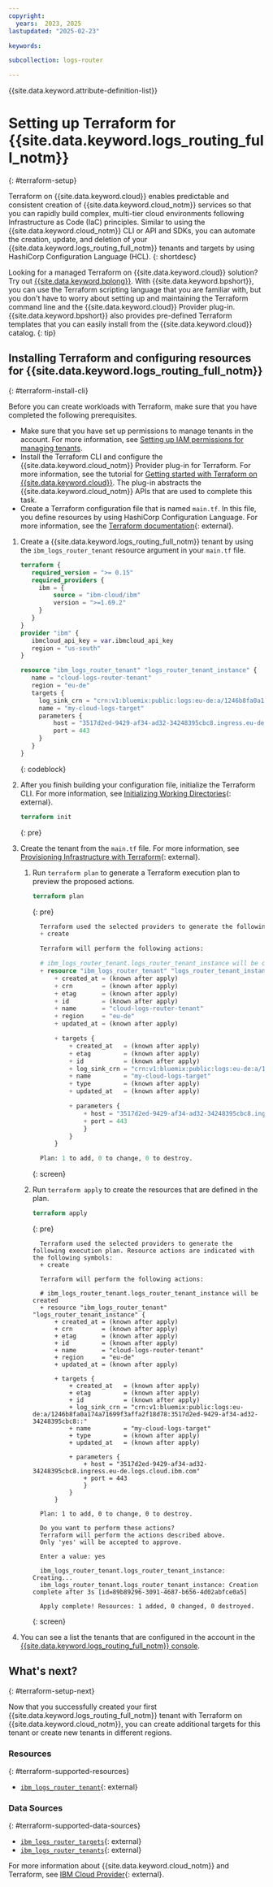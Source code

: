 ```yaml
---
copyright:
  years:  2023, 2025
lastupdated: "2025-02-23"

keywords:

subcollection: logs-router

---
```


{{site.data.keyword.attribute-definition-list}}

# Setting up Terraform for {{site.data.keyword.logs_routing_full_notm}}
{: #terraform-setup}

Terraform on {{site.data.keyword.cloud}} enables predictable and consistent creation of {{site.data.keyword.cloud_notm}} services so that you can rapidly build complex, multi-tier cloud environments following Infrastructure as Code (IaC) principles. Similar to using the {{site.data.keyword.cloud_notm}} CLI or API and SDKs, you can automate the creation, update, and deletion of your {{site.data.keyword.logs_routing_full_notm}} tenants and targets by using HashiCorp Configuration Language (HCL).
{: shortdesc}


Looking for a managed Terraform on {{site.data.keyword.cloud}} solution? Try out [{{site.data.keyword.bplong}}](/docs/schematics?topic=schematics-getting-started). With {{site.data.keyword.bpshort}}, you can use the Terraform scripting language that you are familiar with, but you don't have to worry about setting up and maintaining the Terraform command line and the {{site.data.keyword.cloud}} Provider plug-in. {{site.data.keyword.bpshort}} also provides pre-defined Terraform templates that you can easily install from the {{site.data.keyword.cloud}} catalog.
{: tip}

## Installing Terraform and configuring resources for {{site.data.keyword.logs_routing_full_notm}}
{: #terraform-install-cli}

Before you can create workloads with Terraform, make sure that you have completed the following prerequisites.

- Make sure that you have set up permissions to manage tenants in the account. For more information, see [Setting up IAM permissions for managing tenants](/docs/logs-router?topic=logs-router-iam&interface=ui).
- Install the Terraform CLI and configure the {{site.data.keyword.cloud_notm}} Provider plug-in for Terraform. For more information, see the tutorial for [Getting started with Terraform on {{site.data.keyword.cloud}}](/docs/ibm-cloud-provider-for-terraform?topic=ibm-cloud-provider-for-terraform-getting-started). The plug-in abstracts the {{site.data.keyword.cloud_notm}} APIs that are used to complete this task.
- Create a Terraform configuration file that is named `main.tf`. In this file, you define resources by using HashiCorp Configuration Language. For more information, see the [Terraform documentation](https://developer.hashicorp.com/terraform/language){: external}.

1. Create a {{site.data.keyword.logs_routing_full_notm}} tenant by using the `ibm_logs_router_tenant` resource argument in your `main.tf` file.

   ```terraform
   terraform {
      required_version = ">= 0.15"
      required_providers {
        ibm = {
            source = "ibm-cloud/ibm"
            version = ">=1.69.2"
        }
      }
   }
   provider "ibm" {
      ibmcloud_api_key = var.ibmcloud_api_key
      region = "us-south"
   }

   resource "ibm_logs_router_tenant" "logs_router_tenant_instance" {
      name = "cloud-logs-router-tenant"
      region = "eu-de"
      targets {
        log_sink_crn = "crn:v1:bluemix:public:logs:eu-de:a/1246b8fa0a174a71699f3affa2f18d78:3517d2ed-9429-af34-ad32-34248395cbc8::"
        name = "my-cloud-logs-target"
        parameters {
            host = "3517d2ed-9429-af34-ad32-34248395cbc8.ingress.eu-de.logs.cloud.ibm.com"
            port = 443
        }
      }
   }
   ```
   {: codeblock}


2. After you finish building your configuration file, initialize the Terraform CLI. For more information, see [Initializing Working Directories](https://developer.hashicorp.com/terraform/cli/init){: external}.

   ```terraform
   terraform init
   ```
   {: pre}


3. Create the tenant from the `main.tf` file. For more information, see [Provisioning Infrastructure with Terraform](https://developer.hashicorp.com/terraform/cli/run){: external}.

   1. Run `terraform plan` to generate a Terraform execution plan to preview the proposed actions.

      ```terraform
      terraform plan
      ```
      {: pre}


      ```terraform
        Terraform used the selected providers to generate the following execution plan. Resource actions are indicated with the following symbols:
        + create

        Terraform will perform the following actions:

        # ibm_logs_router_tenant.logs_router_tenant_instance will be created
        + resource "ibm_logs_router_tenant" "logs_router_tenant_instance" {
            + created_at = (known after apply)
            + crn        = (known after apply)
            + etag       = (known after apply)
            + id         = (known after apply)
            + name       = "cloud-logs-router-tenant"
            + region     = "eu-de"
            + updated_at = (known after apply)

            + targets {
                + created_at   = (known after apply)
                + etag         = (known after apply)
                + id           = (known after apply)
                + log_sink_crn = "crn:v1:bluemix:public:logs:eu-de:a/1246b8fa0a174a71699f3affa2f18d78:3517d2ed-9429-af34-ad32-34248395cbc8::"
                + name         = "my-cloud-logs-target"
                + type         = (known after apply)
                + updated_at   = (known after apply)

                + parameters {
                    + host = "3517d2ed-9429-af34-ad32-34248395cbc8.ingress.eu-de.logs.cloud.ibm.com"
                    + port = 443
                    }
                }
            }

        Plan: 1 to add, 0 to change, 0 to destroy.      
      ```
      {: screen}

   2. Run `terraform apply` to create the resources that are defined in the plan.

      ```terraform
      terraform apply
      ```
      {: pre}

      ```text
        Terraform used the selected providers to generate the following execution plan. Resource actions are indicated with the following symbols:
        + create

        Terraform will perform the following actions:

        # ibm_logs_router_tenant.logs_router_tenant_instance will be created
        + resource "ibm_logs_router_tenant" "logs_router_tenant_instance" {
            + created_at = (known after apply)
            + crn        = (known after apply)
            + etag       = (known after apply)
            + id         = (known after apply)
            + name       = "cloud-logs-router-tenant"
            + region     = "eu-de"
            + updated_at = (known after apply)

            + targets {
                + created_at   = (known after apply)
                + etag         = (known after apply)
                + id           = (known after apply)
                + log_sink_crn = "crn:v1:bluemix:public:logs:eu-de:a/1246b8fa0a174a71699f3affa2f18d78:3517d2ed-9429-af34-ad32-34248395cbc8::"
                + name         = "my-cloud-logs-target"
                + type         = (known after apply)
                + updated_at   = (known after apply)

                + parameters {
                    + host = "3517d2ed-9429-af34-ad32-34248395cbc8.ingress.eu-de.logs.cloud.ibm.com"
                    + port = 443
                    }
                }
            }

        Plan: 1 to add, 0 to change, 0 to destroy.

        Do you want to perform these actions?
        Terraform will perform the actions described above.
        Only 'yes' will be accepted to approve.

        Enter a value: yes

        ibm_logs_router_tenant.logs_router_tenant_instance: Creating...
        ibm_logs_router_tenant.logs_router_tenant_instance: Creation complete after 3s [id=89b89296-3091-4687-b656-4d02abfce0a5]

        Apply complete! Resources: 1 added, 0 changed, 0 destroyed.
      ```
      {: screen}

4. You can see a list the tenants that are configured in the account in the [{{site.data.keyword.logs_routing_full_notm}} console](/docs/logs-router?topic=logs-router-tenants-list#tenants-list-ui). 

## What's next?
{: #terraform-setup-next}

Now that you successfully created your first {{site.data.keyword.logs_routing_full_notm}} tenant with Terraform on {{site.data.keyword.cloud_notm}}, you can create additional targets for this tenant or create new tenants in different regions.

### Resources 
{: #terraform-supported-resources}

* [`ibm_logs_router_tenant`](https://registry.terraform.io/providers/IBM-Cloud/ibm/latest/docs/resources/logs-router_tenant){: external}

### Data Sources
{: #terraform-supported-data-sources}

* [`ibm_logs_router_targets`](https://registry.terraform.io/providers/IBM-Cloud/ibm/latest/docs/data-sources/logs-router_targets){: external}
* [`ibm_logs_router_tenants`](https://registry.terraform.io/providers/IBM-Cloud/ibm/latest/docs/data-sources/logs-router_tenants){: external}

For more information about {{site.data.keyword.cloud_notm}} and Terraform, see [IBM Cloud Provider](https://registry.terraform.io/providers/IBM-Cloud/ibm/latest/docs){: external}.
